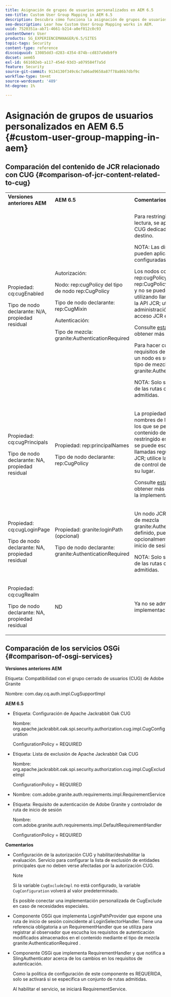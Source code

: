 ```yaml
---
title: Asignación de grupos de usuarios personalizados en AEM 6.5
seo-title: Custom User Group Mapping in AEM 6.5
description: Descubra cómo funciona la asignación de grupos de usuarios personalizados en AEM.
seo-description: Lear how Custom User Group Mapping works in AEM.
uuid: 7520351a-ab71-4661-b214-a0ef012c0c93
contentOwner: User
products: SG_EXPERIENCEMANAGER/6.5/SITES
topic-tags: Security
content-type: reference
discoiquuid: 13085dd3-d283-4354-874b-cd837a9db9f9
docset: aem65
exl-id: 661602eb-a117-454d-93d3-a079584f7a5d
feature: Security
source-git-commit: 9134130f349c6c7a06ad9658a87f78a86b7dbf9c
workflow-type: tm+mt
source-wordcount: '489'
ht-degree: 1%

---
```


# Asignación de grupos de usuarios personalizados en AEM 6.5 {#custom-user-group-mapping-in-aem}

## Comparación del contenido de JCR relacionado con CUG {#comparison-of-jcr-content-related-to-cug}

<table>
 <tbody>
  <tr>
   <td><strong>Versiones anteriores AEM</strong></td>
   <td><strong>AEM 6.5</strong></td>
   <td><strong>Comentarios</strong></td>
  </tr>
  <tr>
   <td><p>Propiedad: cq:cugEnabled</p> <p>Tipo de nodo declarante: N/A, propiedad residual</p> </td>
   <td><p>Autorización:</p> <p>Nodo: rep:cugPolicy del tipo de nodo rep:CugPolicy</p> <p>Tipo de nodo declarante: rep:CugMixin</p> <p> </p> <p> </p> <p> </p> Autenticación:</p> <p>Tipo de mezcla: granite:AuthenticationRequired</p> </td>
   <td><p>Para restringir el acceso de lectura, se aplica una directiva CUG dedicada al nodo de destino.</p> <p>NOTA: Las directivas solo se pueden aplicar en las rutas configuradas compatibles.</p> <p>Los nodos con el nombre rep:cugPolicy y tipo rep:CugPolicy están protegidos y no se pueden escribir utilizando llamadas regulares a la API JCR; utilice la administración de control de acceso JCR en su lugar.</p> <p>Consulte <a href="https://jackrabbit.apache.org/oak/docs/security/authorization/cug.html">esta página</a> para obtener más información.</p> <p>Para hacer cumplir los requisitos de autenticación en un nodo es suficiente añadir el tipo de mezcla granite:AuthenticationRequired.</p> <p>NOTA: Solo se respeta debajo de las rutas configuradas admitidas.</p> </td>
  </tr>
  <tr>
   <td><p>Propiedad: cq:cugPrincipals</p> <p>Tipo de nodo declarante: NA, propiedad residual</p> </td>
   <td><p>Propiedad: rep:principalNames</p> <p>Tipo de nodo declarante: rep:CugPolicy</p> </td>
   <td><p>La propiedad que contiene los nombres de los principales a los que se permite leer el contenido debajo del CUG restringido está protegida y no se puede escribir utilizando llamadas regulares a la API JCR; utilice la administración de control de acceso JCR en su lugar.</p> <p>Consulte <a href="https://svn.apache.org/repos/asf/jackrabbit/trunk/jackrabbitapi/src/main/java/org/apache/jackrabbit/api/security/authorization/PrincipalSetPolicy.java">esta página</a> para obtener más información sobre la implementación.</p> </td>
  </tr>
  <tr>
   <td><p>Propiedad: cq:cugLoginPage</p> <p>Tipo de nodo declarante: NA, propiedad residual</p> </td>
   <td><p>Propiedad: granite:loginPath (opcional)</p> <p>Tipo de nodo declarante: granite:AuthenticationRequired</p> </td>
   <td><p>Un nodo JCR que tenga el tipo de mezcla granite:AuthenticationRequired definido, puede definir opcionalmente una ruta de inicio de sesión alternativa.</p> <p>NOTA: Solo se respeta debajo de las rutas configuradas admitidas.</p> </td>
  </tr>
  <tr>
   <td><p>Propiedad: cq:cugRealm</p> <p>Tipo de nodo declarante: NA, propiedad residual</p> </td>
   <td>ND</td>
   <td>Ya no se admite con la nueva implementación.</td>
  </tr>
 </tbody>
</table>

## Comparación de los servicios OSGi {#comparison-of-osgi-services}

**Versiones anteriores AEM**

Etiqueta: Compatibilidad con el grupo cerrado de usuarios (CUG) de Adobe Granite

Nombre: com.day.cq.auth.impl.CugSupportImpl

**AEM 6.5**

* Etiqueta: Configuración de Apache Jackrabbit Oak CUG

   Nombre: org.apache.jackrabbit.oak.spi.security.authorization.cug.impl.CugConfiguration

   ConfigurationPolicy = REQUIRED

* Etiqueta: Lista de exclusión de Apache Jackrabbit Oak CUG

   Nombre: org.apache.jackrabbit.oak.spi.security.authorization.cug.impl.CugExcludeImpl

   ConfigurationPolicy = REQUIRED

* Nombre: com.adobe.granite.auth.requirements.impl.RequirementService
* Etiqueta: Requisito de autenticación de Adobe Granite y controlador de ruta de inicio de sesión

   Nombre: com.adobe.granite.auth.requirements.impl.DefaultRequirementHandler

   ConfigurationPolicy = REQUIRED

**Comentarios**

* Configuración de la autorización CUG y habilitar/deshabilitar la evaluación.
Servicio para configurar la lista de exclusión de entidades principales que no deben verse afectadas por la autorización CUG.

   >[!NOTE]
   > 
   >Si la variable `CugExcludeImpl` no está configurado, la variable `CugConfiguration` volverá al valor predeterminado.

   Es posible conectar una implementación personalizada de CugExclude en caso de necesidades especiales.

* Componente OSGi que implementa LoginPathProvider que expone una ruta de inicio de sesión coincidente al LoginSelectorHandler. Tiene una referencia obligatoria a un RequirementHandler que se utiliza para registrar al observador que escucha los requisitos de autenticación modificados almacenados en el contenido mediante el tipo de mezcla granite:AuthenticationRequired .
* Componente OSGi que implementa RequirementHandler y que notifica a SlingAuthenticator acerca de los cambios en los requisitos de autenticación.

   Como la política de configuración de este componente es REQUERIDA, solo se activará si se especifica un conjunto de rutas admitidas.

   Al habilitar el servicio, se iniciará RequirementService.

<!-- nested tables not supported - text above is the table>
<table>
 <tbody>
  <tr>
   <td><strong>Older AEM Versions</strong></td>
   <td><strong>AEM 6.5</strong></td>
   <td><strong>Comments</strong></td>
  </tr>
  <tr>
   <td><p>Label: Adobe Granite Closed User Group (CUG) Support</p> <p>Name: com.day.cq.auth.impl.CugSupportImpl</p> </td>
   <td><p>Label: Apache Jackrabbit Oak CUG Configuration</p> <p>Name: org.apache.jackrabbit.oak.spi.security.authorization.cug.impl.CugConfiguration</p> <p>ConfigurationPolicy = REQUIRED</p> </td>
    <td><p>Label: Apache Jackrabbit Oak CUG Exclude List</p> <p>Name: org.apache.jackrabbit.oak.spi.security.authorization.cug.impl.CugExcludeImpl</p> <p>ConfigurationPolicy = REQUIRED</p> <p> </p> <p> </p> <p> </p> <p> </p> </td>
      </tr>
      <tr>
       <td>Name: com.adobe.granite.auth.requirement.impl.RequirementService</td>
      </tr>
      <tr>
       <td><p>Label: Adobe Granite Authentication Requirement and Login Path Handler</p> <p>Name: com.adobe.granite.auth.requirement.impl.DefaultRequirementHandler</p> <p>ConfigurationPolicy = REQUIRED</p> </td>
      </tr>
     </tbody>
    </table> </td>
   <td>
     <tbody>
      <tr>
       <td>Configuration of the CUG authorization and enable/disable the evaluation.</td>
      </tr>
      <tr>
       <td><p>Service to configure exclusion list of principals which should not be affected by the CUG authorization.</p> <p>NOTE: If the CugExcludeImpl is not configured, the CugConfiguration will fall back to the default.</p> <p>It is possible to plug a custom CugExclude implementation in case of special needs.</p> </td>
      </tr>
      <tr>
       <td>OSGi component implementing LoginPathProvider that exposes a matching login path to the LoginSelectorHandler. It has a mandatory reference to a RequirementHandler which is used to register the observer that listens to changed auth requirements stored in the content by the means of the granite:AuthenticationRequired mixin type. </td>
      </tr>
      <tr>
       <td><p>OSGi component implementing RequirementHandler that notifies the SlingAuthenticator about changes to authrequirements.</p> <p>As configuration policy for this component is REQUIRE it will only be activated if a set of supported paths is specified.</p> <p>Enabling the service will launch the RequirementService.</p> </td>
      </tr>
     </tbody>
     </td>
  </tr>
  <tr>
   <td> </td>
   <td> </td>
   <td> </td>
  </tr>
  <tr>
   <td> </td>
   <td> </td>
   <td> </td>
  </tr>
  <tr>
   <td> </td>
   <td> </td>
   <td> </td>
  </tr>
 </tbody>
</table>
-->
